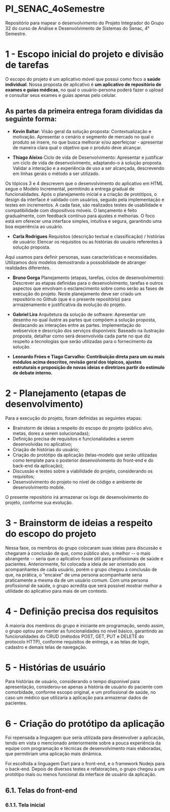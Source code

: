 # PI_SENAC_4oSemestre
Repositório para mapear o desenvolvimento do Projeto Integrador do Grupo 32 do curso de Análise e Desenvolvimento de Sistemas do Senac, 4° Semestre.

# 1 - Escopo inicial do projeto e divisão de tarefas
O escopo do projeto é um aplicativo móvel que possui como foco a **saúde individual**. Nossa proposta de aplicativo é **um aplicativo de repositório de exames e guias médicas**, no qual o usuário-persona poderá fazer o upload e consultar seus exames e guias apenas pelo celular.

## As partes da primeira entrega foram divididas da seguinte forma:

- **Kevin Baltar**:
Visão geral da solução proposta: Contextualização e motivação. Apresentar o cenário e segmento de mercado no qual o produto se insere, no que busca melhorar e/ou aperfeiçoar - apresentar de maneira clara qual o objetivo que o produto deve alcançar.

- **Thiago Aleixo**
Ciclo de vida de Desenvolvimento: Apresentar e justificar um ciclo de vida de desenvolvimento, adaptando-o à solução proposta. Validar a interação e a experiência de uso a ser alcançada, descrevendo em linhas gerais o método a ser utilizado.

Os tópicos 3 e 4 descrevem que o desenvolvimento do aplicativo em HTML segue o Modelo Incremental, permitindo a entrega gradual de funcionalidades. Após o planejamento inicial e a criação de protótipos, o design da interface é validado com usuários, seguido pela implementação e testes em incrementos. A cada fase, são realizados testes de usabilidade e compatibilidade com dispositivos móveis. O lançamento é feito gradualmente, com feedback contínuo para ajustes e melhorias. O foco está em oferecer uma interface simples, intuitiva e segura, garantindo uma boa experiência ao usuário.

- **Carla Rodrigues**
Requisitos (descrição textual e classificação) / histórias de usuário: Elencar os requisitos ou as histórias do usuário referentes à solução proposta.

Aqui usamos para definir personas, suas características e necessidades. Utilizamos dois modelos demostrando a possobilidade de abranger realidades diferentes.

- **Bruno Gorga**
Planejamento (etapas, tarefas, ciclos de desenvolvimento): Descrever as etapas definidas para o desenvolvimento, tarefas e outros aspectos que envolvam o esclarecimento sobre como serão as fases de execução do projeto. Neste planejamento deve ser criado um repositório no Github (que é o presente repositório) para armazenamento e justificativa da evolução do projeto.

- **Gabriel Lira**
Arquitetura da solução de software: Apresentar um desenho no qual ilustre as partes que compõem a solução proposta, destacando as interações entre as partes.
Implementação do webservice e descrição dos serviços disponíveis: Baseado na ilustração proposta, detalhar como será desenvolvida cada parte no que diz respeito a tecnologias que serão utilizadas para o fornecimento da solução.

- **Leonardo Fróes e Tiago Carvalho: Contribuição direta para um ou mais módulos acima descritos, revisão geral dos tópicos, ajustes estruturais e proposição de novas ideias e diretrizes partir do estímulo de debate interno.**

# 2 - Planejamento (etapas de desenvolvimento)
Para a execução do projeto, foram definidas as seguintes etapas:
  - Brainstorm de ideias a respeito do escopo do projeto (público alvo, metas, dores a serem solucionadas);
  - Definição precisa de requisitos e funcionalidades a serem desenvolvidas no aplicativo;
  - Criação de histórias do usuário;
  - Criação do protótipo da aplicação (telas-modelo que serão utilizadas como template para o posterior desenvolvimento do front-end e do back-end da aplicação);
  - Discussão e testes sobre a viabilidade do projeto, considerando os requisitos;
  - Desenvolvimento do projeto no nível de código e ambiente de desenvolvimento mobile.

O presente repositório irá armazenar os logs de desenvolvimento do projeto, conforme sua evolução.

# 3 - Brainstorm de ideias a respeito do escopo do projeto

Nessa fase, os membros do grupo colocaram suas ideias para discussão e chegaram à conclusão de que, como público alvo, o melhor -- o mais abrangente -- seria que o aplicativo fosse útil para profissionais de saúde e pacientes. Anteriormente, foi colocada a ideia de ser orientado aos acompanhantes de cada usuário, porém o grupo chegou à conclusão de que, na prática, o "encaixe" de uma persona acompanhante seria praticamente a mesma da de um usuário comum. Com uma persona profissional de saúde, o grupo acredita que será possível mostrar melhor a utilidade do aplicativo para mais de um contexto.

# 4 - Definição precisa dos requisitos

A maioria dos membros do grupo é iniciante em programação, sendo assim, o grupo optou por manter as funcionalidades no nível básico, garantindo as funcionalidades do CRUD (métodos POST, GET, PUT e DELETE do protocolo HTTP), conforme requisitos de entrega, e as telas de login, cadastro e demais telas de navegação.

# 5 - Histórias de usuário

Para histórias de usuário, considerando o tempo disponível para apresentação, considerou-se apenas a história de usuário do paciente com comorbidade, conforme escopo original, e um profissional de saúde, no caso um médico que utilizaria a aplicação para armazenar dados de pacientes.

# 6 - Criação do protótipo da aplicação

Foi repensada a linguagem que seria utilizada para desenvolver a aplicação, tendo em vista o mencionado anteriormente sobre a pouca experiência da equipe com programação e técnicas de desenvolvimento mais elaboradas, que permitiriam uma aplicação mais dinâmica.

Foi escolhida a linguagem Dart para o front-end, e o framework Nodejs para o back-end. Depois de diversos testes e refatorações, o grupo chegou a um protótipo mais ou menos funcional da interface de usuário da aplicação.

## 6.1. Telas do front-end

### 6.1.1. Tela inicial

